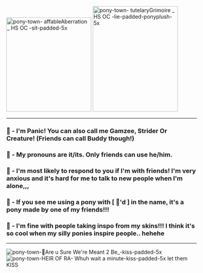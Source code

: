 
<img width="225" height="250" alt="pony-town-  affableAberration _ HS OC  -sit-padded-5x" src="https://github.com/user-attachments/assets/355abcda-832c-422a-a0c0-5adba357f701" />
<img width="225" height="280" alt="pony-town-  tutelaryGrimoire _ HS OC  -lie-padded-ponyplush-5x" src="https://github.com/user-attachments/assets/50fcdd2a-bd84-4ab9-bba8-ba9f79c05ab1" />

----------------------
### 💜 - I'm Panic! You can also call me Gamzee, Strider Or Creature! (Friends can call Buddy though!)

### 💚 -  My pronouns are it/its. Only friends can use he/him.

### 💜 - I'm most likely to respond to you if I'm with friends! I'm very anxious and it's hard for me to talk to new people when I'm alone,,,

### 💚 - If you see me using a pony with [ 🎁'd ] in the name, it's a pony made by one of my friends!!!

### 💜 - I'm fine with people taking inspo from my skins!!! I think it's so cool when my silly ponies inspire people.. hehehe
----------------------

![pony-town-🎵Are u Sure We're Meant 2 Be_-kiss-padded-5x](https://github.com/user-attachments/assets/b78a7b62-f0d9-4424-8ab7-fc19d229e509)
![pony-town-HEIR OF RA- Whuh wait a minute-kiss-padded-5x](https://github.com/user-attachments/assets/a15e54cf-af17-48d2-a6a4-ed056b47ce2d)
let them KISS
